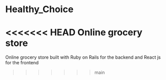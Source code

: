 # Healthy_Choice
<<<<<<< HEAD
Online grocery store
=======
Online grocery store built with Ruby on Rails for the backend and React js for the frontend
>>>>>>> main
